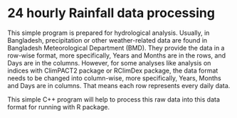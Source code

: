 # 24 hourly Rainfall data processing
This simple program is prepared for hydrological analysis. Usually, in Bangladesh, precipitation or other weather-related data are found in Bangladesh Meteorological Department (BMD). They provide the data in a row-wise format, more specifically, Years and Months are in the rows, and Days are in the columns. However, for some analyses like analysis on indices with ClimPACT2 package or RClimDex package, the data format needs to be changed into column-wise, more specifically,  Years, Months and Days are in columns. That means each row represents every daily data. 

This simple C++ program will help to process this raw data into this data format for running with R package.
